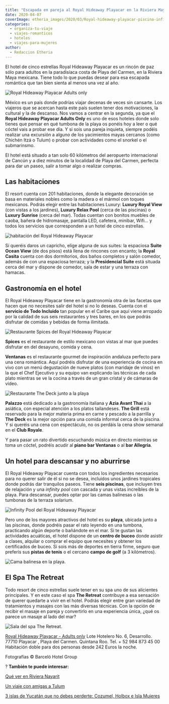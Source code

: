 ```yaml
---
title: "Escapada en pareja al Royal Hideaway Playacar en la Riviera Maya mexicana"
date: 2020-04-07
coverImage: etheria_images/2020/03/Royal-hideaway-playacar-piscina-infinita.jpg
categories: 
  - organiza-tu-viaje
  - viajes-romanticos
  - hoteles
  - viajes-para-mujeres
author: 
  - Redaccion Etheria
---
```


El hotel de cinco estrellas Royal Hideaway Playacar es un rincón de paz sólo para 
adultos en la paradisíaca costa de Playa del Carmen, en la Riviera Maya mexicana. Tiene 
todo lo que puedas desear para esa escapada romántica que tan bien sienta al menos una 
vez al año. 

![Royal Hideaway Playacar Adults only](etheria_images/2020/03/Royal-hideaway-playacar-vista-general-900x505.jpg "Vista del Royal Hideaway Playacar Adults only.")

México es un país donde podrías viajar decenas de veces sin cansarte. Los viajeros que 
se acercan hasta este país suelen tener dos motivaciones, la cultural y la de descanso. 
Nos vamos a centrar en la segunda, ya que el **Royal Hideaway Playacar Adults Only** es 
uno de esos hoteles donde solo tienes que pensar en qué tumbona de la playa os ponéis 
hoy a leer o qué cóctel vais a probar ese día. Y si sois una pareja inquieta, siempre 
podéis realizar una excursión a alguno de los yacimientos mayas cercanos (como Chichén 
Itzá o Tulum) o probar con actividades como el snorkel o el submarinsmo. 

El hotel está situado a tan solo 60 kilómetros del aeropuerto internacional de Cancún y 
a diez minutos de la localidad de Playa del Carmen, perfecta para dar un paseo, salir a 
tomar algo o realizar compras. 

## Las habitaciones

El resort cuenta con 201 habitaciones, donde la elegante decoración se basa en 
materiales nobles como la madera o el mármol con toques mexicanos. Podrás elegir entre 
las habitaciones Luxury: **Luxury Royal View** (con vistas a los jardines), **Luxury 
Relax Pool** (cerca de las piscinas) o **Luxury Sunrise** (cerca del mar). Todas cuentan 
con bonitos muebles de caoba, bañera de hidromasaje, pantalla LED, cafetera, minibar, 
Wifi… y todos los servicios que corresponden a un hotel de cinco estrellas. 

![habitación del Royal Hideaway Playacar](etheria_images/2020/03/Royal-hideaway-playacar-habitacion-900x601.jpg "Habitación Luxury.")

Si queréis daros un capricho, elige alguna de sus suites: la espaciosa **Suite Ocean 
View** (de dos pisos) está llena de rincones con encanto; la **Royal Casita** cuenta con 
dos dormitorios, dos baños completos y salón comedor, además de con una espaciosa 
terraza; y la **Presidencial Suite** está situada cerca del mar y dispone de comedor, 
sala de estar y una terraza con hamacas. 

## Gastronomía en el hotel

El Royal Hideaway Playacar tiene en la gastronomía otra de las facetas que hacen que no 
necesites salir del hotel si no lo deseas. Cuenta con el **servicio de Todo Incluido** 
tan popular en el Caribe que aquí viene arropado por la calidad de sus seis restaurantes 
y tres bares, en los que podrás disfrutar de comidas y bebidas de forma ilimitada. 

![Restaurante Spices del Royal Hideaway Playacar](etheria_images/2020/03/Royal-hideaway-playacar-gastronomia-900x601.jpg "Restaurante Spices.")

**Spices** es el restaurante de estilo mexicano con vistas al mar que puedes disfrutar 
en del desayuno, comida y cena. 

**Ventanas** es el restaurante gourmet de inspiración andaluza perfecto para una cena 
romántica. Aquí podréis disfrutar de una experiencia de cocina en vivo con un menú 
degustación de nueve platos (con maridaje de vinos) en la que el Chef Ejecutivo y su 
equipo van explicando las técnicas de cada plato mientras se ve la cocina a través de un 
gran cristal y de cámaras de vídeo. 

![Restaurante The Deck junto a la playa](etheria_images/2020/03/Royal-hideaway-playacar-restaurante-playa-900x601.jpg "Restaurante The Deck.")

**Palazzo** está dedicado a la gastronomía italiana y **Azia Avant Thai** a la asiática, 
con especial atención a los platos tailandeses. **The Grill** está reservado para la 
mejor materia prima en carne y pescado a la parrilla y **The Deck** es la mejor opción 
para una comida informal cerca de la piscina. Y si queréis una cena con espectáculo, no 
os perdáis la cena show semanal en el **Club Royale**. 

Y para pasar un rato divertido escuchando música en directo mientras se toma un cóctel, 
podréis acudir al **piano bar Ventanas** o al **bar Allegria**. 

## Un hotel para descansar y no aburrirse

El Royal Hideaway Playacar cuenta con todos los ingredientes necesarios para no querer 
salir de él si no se desea, incluidos unos jardines tropicales donde podrás dar 
tranquilos paseos. Tiene **seis piscinas**, que incluyen tres de relajación y una 
_infinity pool_ con cascada y unas vistas increíbles de la playa. Para descansar, puedes 
optar por las camas balinesas o las tumbonas de la terraza solarium. 

![Infinity Pool del Royal Hideaway Playacar](etheria_images/2020/03/Royal-hideaway-playacar-piscina-infinita-900x601.jpg "'Infinity pool' frente a la playa.")

Pero uno de los mayores atractivos del hotel es su **playa**, ubicada junto a las 
piscinas, donde podréis pasar el rato leyendo en una tumbona, practicando algún deporte 
o bañándote en el mar. Si te gustan las actividades acuáticas, el hotel dispone de un 
**centro de buceo** donde asistir a clases, alquilar o comprar el equipo que necesites y 
obtener los certificados de buceo. Si sois más de deportes en tierra firme, seguro que 
preferís sus **pistas de tenis** o el cercano **campo de golf** (a 3 kilómetros). 

![Cama balinesa en la playa.](etheria_images/2020/03/Resort-hideaway-playacar-playa-900x601.jpg "Cama balinesa en la playa.")

## El Spa The Retreat

Todo resort de cinco estrellas suele tener en su spa uno de sus alicientes principales. 
Y en este caso el spa **The Retreat** contribuye a esa sensación de querer quedarte a 
vivir en el hotel. Podrás elegir entre gran variedad de tratamientos y masajes con las 
más diversas técnicas. Con la opción de recibir el masaje en pareja y convertirlo en una 
experiencia única, ¿qué os parece un masaje al lado del mar? 

![Sala del spa The Retreat.](etheria_images/2020/03/Royal-hideaway-playacar-spa-900x601.jpg "Sala del spa The Retreat.")

[Royal Hideaway Playacar - Adults 
only](https://www.barcelo.com/es/royal-hideaway/hoteles/mexico/riviera-maya/royal-hideaway-playacar/#servicios) 
Lote Hotelero No. 6, Desarrollo. 77710 Playacar , Playa del Carmen. Quintana Roo. Tel. + 
52 984 873 45 00 Habitación doble para dos personas desde 242 Euros la noche. 

Fotografías © Barceló Hotel Group 

? **También te puede interesar:** 

[Qué ver en Riviera 
Nayarit](http://etheriamagazine.com/2020/02/21/viaje-con-amigas-mexico-que-ver-en-riviera-nayarit/) 

[Un viaje con amigas a 
Tulum](http://etheriamagazine.com/2019/06/19/viaje-con-amigas-que-ver-tulum-mexico/) 

[3 islas de Yucatán que no debes perderte: Cozumel, Holbox e Isla 
Mujeres](http://etheriamagazine.com/2018/12/25/que-ver-en-las-islas-de-yucatan-mexico/)
